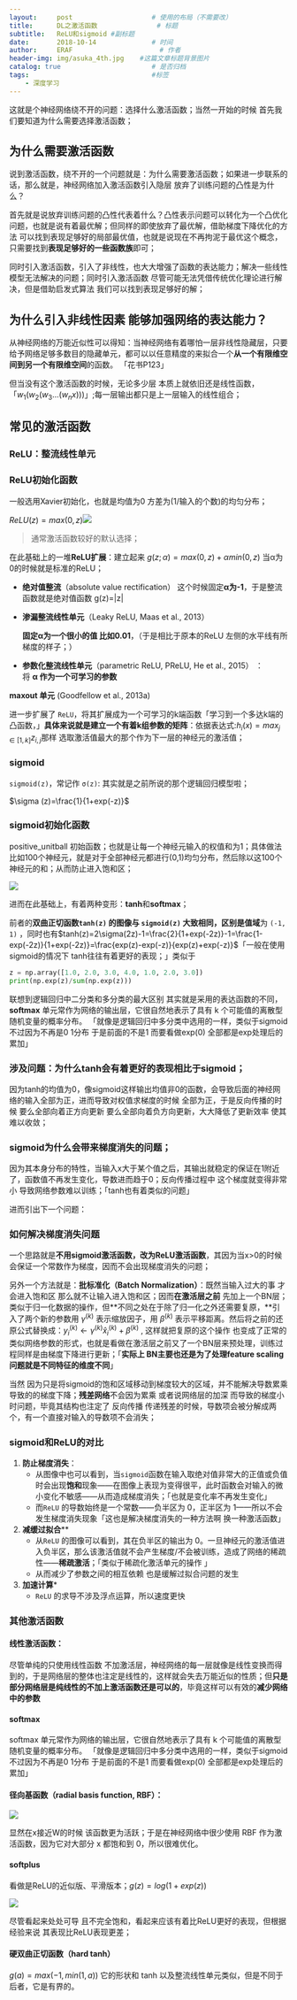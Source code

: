 ```yaml
---
layout:     post                    # 使用的布局（不需要改）
title:      DL之激活函数               # 标题 
subtitle:   ReLU和sigmoid #副标题
date:       2018-10-14              # 时间
author:     ERAF                      # 作者
header-img: img/asuka_4th.jpg    #这篇文章标题背景图片
catalog: true                       # 是否归档
tags:                               #标签
    - 深度学习
---
```

这就是个神经网络绕不开的问题：选择什么激活函数；当然一开始的时候 首先我们要知道为什么需要选择激活函数；

## 为什么需要激活函数

说到激活函数，绕不开的一个问题就是：为什么需要激活函数；如果进一步联系的话，那么就是，神经网络加入激活函数引入隐层 放弃了训练问题的凸性是为什么？

首先就是说放弃训练问题的凸性代表着什么？凸性表示问题可以转化为一个凸优化问题，也就是说有着最优解；但同样的即使放弃了最优解，借助梯度下降优化的方法 可以找到表现足够好的局部最优值，也就是说现在不再拘泥于最优这个概念，只需要找到**表现足够好的一些函数族**即可；

同时引入激活函数，引入了非线性，也大大增强了函数的表达能力；解决一些线性模型无法解决的问题；同时引入激活函数 尽管可能无法凭借传统优化理论进行解决，但是借助启发式算法 我们可以找到表现足够好的解；

## 为什么引入非线性因素 能够加强网络的表达能力？

从神经网络的万能近似性可以得知：当神经网络有着哪怕一层非线性隐藏层，只要给予网络足够多数目的隐藏单元，都可以以任意精度的来拟合一个**从一个有限维空间到另一个有限维空间**的函数。 「花书P123」

但当没有这个激活函数的时候，无论多少层 本质上就依旧还是线性函数，「$w_1(w_2(w_3...(w_nx)))$」;每一层输出都只是上一层输入的线性组合；

## 常见的激活函数

### ReLU：整流线性单元

### ReLU初始化函数

一般选用Xavier初始化，也就是均值为0 方差为(1/输入的个数)的均匀分布；

$ReLU(z)=max(0,z)$![](https://ws1.sinaimg.cn/large/005A8OOUly1fuwkzobiuyj30d707d0st.jpg)

>   通常激活函数较好的默认选择；

在此基础上的一堆**ReLU扩展**：建立起来 $g(z;\alpha)=max(0,z)+\alpha min(0,z)$ 当α为0的时候就是标准的ReLU；

-   **绝对值整流**（absolute value rectification） 这个时候固定**α为-1**，于是整流函数就是绝对值函数 g(z)=|z| 

-   **渗漏整流线性单元**（Leaky ReLU, Maas et al., 2013） 

    **固定α为一个很小的值 比如0.01**，（于是相比于原本的ReLU 左侧的水平线有所梯度的样子；）

-   **参数化整流线性单元**（parametric ReLU, PReLU, He et al., 2015） ：将 **α 作为一个可学习的参数**

**maxout 单元** (Goodfellow et al., 2013a)

 进一步扩展了 `ReLU`，将其扩展成为一个可学习的k端函数「学习到一个多达k端的凸函数，」**具体来说就是建立一个有着k组参数的矩阵**：依据表达式:$h_i(x)=max_{j\in [1,k]}z_{i,j}$那样 选取激活值最大的那个作为下一层的神经元的激活值；

### sigmoid

`sigmoid(z)`，常记作 `σ(z)`: 其实就是之前所说的那个逻辑回归模型啦；

$\sigma (z)=\frac{1}{1+exp(-z)}$

### sigmoid初始化函数

positive_unitball 初始函数；也就是让每一个神经元输入的权值和为1；具体做法比如100个神经元，就是对于全部神经元都进行(0,1)均匀分布，然后除以这100个神经元的和；从而防止进入饱和区；

![](https://ws1.sinaimg.cn/large/005A8OOUly1fuwlrryfcoj30ek07jjrm.jpg)

进而在此基础上，有着两种变形：**tanh**和**softmax**；

前者的**双曲正切函数`tanh(z)` **的图像与 `sigmoid(z)` 大致相同，区别是**值域**为 `(-1, 1)` ，同时也有$tanh(z)=2\sigma(2z)-1=\frac{2}{1+exp(-2z)}-1=\frac{1-exp(-2z)}{1+exp(-2z)}=\frac{exp(z)-exp(-z)}{exp(z)+exp(-z)}$「一般在使用sigmoid的情况下 tanh往往有着更好的表现；」类似于

```python
z = np.array([1.0, 2.0, 3.0, 4.0, 1.0, 2.0, 3.0])
print(np.exp(z)/sum(np.exp(z)))
```



联想到逻辑回归中二分类和多分类的最大区别 其实就是采用的表达函数的不同，**softmax** 单元常作为网络的输出层，它很自然地表示了具有 k 个可能值的离散型随机变量的概率分布。 「就像是逻辑回归中多分类中选用的一样，类似于sigmoid 不过因为不再是0 1分布 于是前面的不是1 而要看做exp(0) 全部都是exp处理后的累加」

### 涉及问题：为什么tanh会有着更好的表现相比于sigmoid；

因为tanh的均值为0，像sigmoid这样输出均值非0的函数，会导致后面的神经网络的输入全部为正，进而导致对权值求梯度的时候 全部为正，于是反向传播的时候 要么全部向着正方向更新 要么全部向着负方向更新，大大降低了更新效率 使其难以收敛；

### sigmoid为什么会带来梯度消失的问题；

因为其本身分布的特性，当输入x大于某个值之后，其输出就稳定的保证在1附近了，函数值不再发生变化，导数进而趋于0；反向传播过程中 这个梯度就变得非常小 导致网络参数难以训练；「tanh也有着类似的问题」

进而引出下一个问题：

### 如何解决梯度消失问题

一个思路就是**不用sigmoid激活函数，改为ReLU激活函数**，其因为当x>0的时候 会保证一个常数作为梯度，因而不会出现梯度消失的问题；

另外一个方法就是：**批标准化（Batch Normalization）**：既然当输入过大的事 才会进入饱和区 那么就不让输入进入饱和区；因而**在激活层之前** 先加上一个BN层；类似于归一化数据的操作，但**不同之处在于除了归一化之外还需要复原，**引入了两个新的参数用 $\gamma^{(k)}$ 表示缩放因子，用 $\beta^{(k)}$ 表示平移距离。然后将之前的还原公式替换成：$y_i^{(k)} \leftarrow \gamma^{(k)} \hat x_i^{(k)}+\beta^{(k)}$ , 这样就把复原的这个操作 也变成了正常的类似网络参数的形式，也就是看做在激活层之前又了一个BN层来预处理，训练过程同样是由梯度下降进行更新；「**实际上 BN主要也还是为了处理feature scaling问题就是不同特征的维度不同**」

当然 因为只是将sigmoid的饱和区域移动到梯度较大的区域，并不能解决导数累乘导致的的梯度下降；**残差网络**不会因为累乘 或者说网络层的加深 而导致的梯度小时问题，毕竟其结构也注定了 反向传播 传递残差的时候，导数项会被分解成两个，有一个直接对输入的导数项不会消失；

### sigmoid和ReLU的对比

1.  **防止梯度消失**：
    -   从图像中也可以看到，当`sigmoid`函数在输入取绝对值非常大的正值或负值时会出现**饱和**现象——在图像上表现为变得很平，此时函数会对输入的微小变化不敏感——从而造成梯度消失；「也就是变化率不再发生变化」
    -   而`ReLU` 的导数始终是一个常数——负半区为 0，正半区为 1——所以不会发生梯度消失现象「这也是解决梯度消失的一种方法啊 换一种激活函数」
2.  **减缓过拟合****
    -   从`ReLU` 的图像可以看到，其在负半区的输出为 0。一旦神经元的激活值进入负半区，那么该激活值就不会产生梯度/不会被训练，造成了网络的稀疏性——**稀疏激活**；「类似于稀疏化激活单元的操作 」
    -   从而减少了参数之间的相互依赖 也是缓解过拟合问题的发生 
3.  **加速计算***
    -   `ReLU` 的求导不涉及浮点运算，所以速度更快

### 其他激活函数

#### 线性激活函数：

尽管单纯的只使用线性函数 不加激活层，神经网络的每一层就像是线性变换而得到的，于是网络层的整体也注定是线性的，这样就会失去万能近似的性质；但**只是部分网络层是纯线性的不加上激活函数还是可以的**，毕竟这样可以有效的**减少网络中的参数**

#### softmax

softmax 单元常作为网络的输出层，它很自然地表示了具有 k 个可能值的离散型随机变量的概率分布。 「就像是逻辑回归中多分类中选用的一样，类似于sigmoid 不过因为不再是0 1分布 于是前面的不是1 而要看做exp(0) 全部都是exp处理后的累加」

#### **径向基函数（radial basis function, RBF）**：

![](https://ws1.sinaimg.cn/large/005A8OOUly1fuwm5sohiwj3092026745.jpg)

显然在x接近W的时候 该函数更为活跃；于是在神经网络中很少使用 RBF 作为激活函数，因为它对大部分 x 都饱和到 0，所以很难优化。 

#### softplus

看做是ReLU的近似版、平滑版本；$g(z)=log(1+exp(z))$

![](https://ws1.sinaimg.cn/large/005A8OOUly1fuwm99tctmj30dy07fq34.jpg)

尽管看起来处处可导 且不完全饱和，看起来应该有着比ReLU更好的表现，但根据经验来说 其表现比ReLU表现更差；

#### 硬双曲正切函数（hard tanh）

$g(a)=max(-1,min(1,a))$ 它的形状和 tanh 以及整流线性单元类似，但是不同于后者，它是有界的。 
